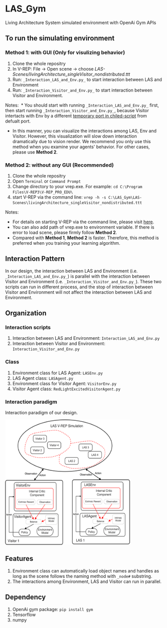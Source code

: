 # LAS_Gym
Living Architecture System simulated environment with OpenAi Gym APIs

## To run the simulating environment
### Method 1: with GUI (Only for visulizing behavior)
   1. Clone the whole repositry
   2. In V-REP: File -> Open scene -> choose _LAS-Scenes/livingArchitecture_singleVisitor_nondistributed.ttt_ 
   3. Run: `_Interaction_LAS_and_Env.py_` to start interaction between LAS and Environment
   4. Run: `_Interaction_Visitor_and_Env.py_` to start interaction between Visitor and Environment.

Notes:
  * You should start with running `_Interaction_LAS_and_Env.py_` first, then start running `_Interaction_Visitor_and_Env.py_`, because Visitor intertacts with Env by a different [temporary port in chiled-script](http://www.coppeliarobotics.com/helpFiles/en/remoteApiServerSide.htm) from defualt port.
  * In this manner, you can visualize the interactions among LAS, Env and Visitor. However, this visualization will slow down interaction dramatically due to vision render. We recommend you only use this method when you examine your agents' behavior. For other cases, please use **Method 2**. 

### Method 2: without any GUI (Recommended)
   1. Clone the whole repositry
   2. Open `Terminal` or `Command Prompt`
   3. Change directory to your vrep.exe. For example: `cd C:\Program Files\V-REP3\V-REP_PRO_EDU\`
   4. start V-REP via the command line: `vrep -h -s C:\LAS_Gym\LAS-Scenes\livingArchitecture_singleVisitor_nondistributed.ttt`

Notes:
  * For details on starting V-REP via the command line, please visit [here](http://www.coppeliarobotics.com/helpFiles/en/commandLine.htm).
  * You can also add path of vrep.exe to environment variable. If there is error to load scene, please firmly follow **Method 2**.
  * Compared with **Method 1**, **Method 2** is faster. Therefore, this method is preferred when you training your learning algorithm.

## Interaction Pattern
In our design, the interaction between LAS and Environment (i.e. `_Interaction_LAS_and_Env.py_`) is parallel with the interaction between Visitor and Environment (i.e. `_Interaction_Visitor_and_Env.py_`). These two scripts can run in different process, and the stop of interaction between Visitor and Environment will not affect the interaction between LAS and Environment.

## Organization
### Interaction scripts
   1. Interaction between LAS and Environment: `Interaction_LAS_and_Env.py`
   2. Interaction between Visitor and Environment: `Interaction_Visitor_and_Env.py`
### Class
   1. Environment class for LAS Agent: `LASEnv.py`
   2. LAS Agent class: `LASAgent.py`
   3. Environment class for Visitor Agent: `VisitorEnv.py`
   3. Visitor Agent class: `RedLightExcitedVisitorAgent.py`
### Interaction paradigm
Interaction paradigm of our design.

<img src="https://github.com/UWaterloo-ASL/LAS_Gym/blob/master/InitialDesignIdeas/DesignFigures/WholePacture_Distributed_IntrinsicMotivation.png" width="400" height="400" />

## Features
  1. Environment class can automatically load object names and handles as long as the scene follows the naming method with `_node#` substring.
  2. The interactions among Environment, LAS and Visitor can run in parallel.

## Dependency
   1. OpenAi gym package: `pip install gym`
   2. Tensorflow
   3. numpy
